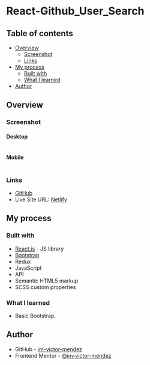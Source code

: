 # React-Github_User_Search

## Table of contents

- [Overview](#overview)
  - [Screenshot](#screenshot)
  - [Links](#links)
- [My process](#my-process)
  - [Built with](#built-with)
  - [What I learned](#what-i-learned)
- [Author](#author)

## Overview

### Screenshot

#### Desktop
![]()
#### Mobile
![]()

### Links

- [GitHub](https://github.com/im-victor-mendez/React-Github_User_Search)
- Live Site URL: [Netlify](https://tranquil-blancmange-a395ac.netlify.app/)

## My process

### Built with

- [React.js](https://reactjs.org/) - JS library
- [Bootstrap](https://getbootstrap.com/)
- Redux
- JavaScript
- API
- Semantic HTML5 markup
- SCSS custom properties

### What I learned

- Basic Bootstrap.

## Author

- GitHub - [im-victor-mendez](https://github.com/im-victor-mendez)
- Frontend Mentor - [@im-victor-mendez](https://www.frontendmentor.io/profile/im-victor-mendez)
